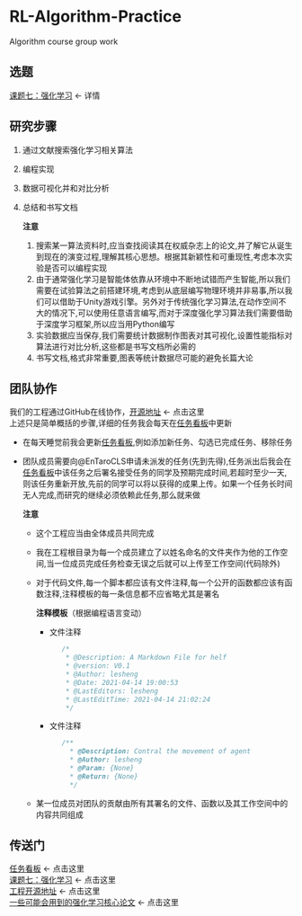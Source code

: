 <!--
 * @Description: A Help File
 * @version: V1.0
 * @Author: lesheng
 * @Date: 2021-04-14 19:00:53
 * @LastEditors: lesheng
 * @LastEditTime: 2021-04-15 19:19:07
-->

# RL-Algorithm-Practice

Algorithm course group work

## 选题

[课题七：强化学习](./Reference/课题七：强化学习.pdf) <- 详情

## 研究步骤

1. 通过文献搜索强化学习相关算法
2. 编程实现
3. 数据可视化并和对比分析
4. 总结和书写文档

    __注意__
    1. 搜索某一算法资料时,应当查找阅读其在权威杂志上的论文,并了解它从诞生到现在的演变过程,理解其核心思想。根据其新颖性和可重现性,考虑本次实验是否可以编程实现
    2. 由于通常强化学习是智能体依靠从环境中不断地试错而产生智能,所以我们需要在试验算法之前搭建环境,考虑到从底层编写物理环境并非易事,所以我们可以借助于Unity游戏引擎。另外对于传统强化学习算法,在动作空间不大的情况下,可以使用任意语言编写,而对于深度强化学习算法我们需要借助于深度学习框架,所以应当用Python编写
    3. 实验数据应当保存,我们需要统计数据制作图表对其可视化,设置性能指标对算法进行对比分析,这些都是书写文档所必需的
    4. 书写文档,格式非常重要,图表等统计数据尽可能的避免长篇大论

## 团队协作

我们的工程通过GitHub在线协作，[开源地址](https://github.com/EnTaroCLS/RL-Algorithm-Practice.git) <- 点击这里  
上述只是简单概括的步骤,详细的任务我会每天在[任务看板](./TaskBoard.md)中更新

* 在每天睡觉前我会更新[任务看板](./TaskBoard.md),例如添加新任务、勾选已完成任务、移除任务
* 团队成员需要向@EnTaroCLS申请未派发的任务(先到先得),任务派出后我会在[任务看板](./TaskBoard.md)中该任务之后署名接受任务的同学及预期完成时间,若超时至少一天,则该任务重新开放,先前的同学可以将以获得的成果上传。如果一个任务长时间无人完成,而研究的继续必须依赖此任务,那么就来做

    __注意__  
  * 这个工程应当由全体成员共同完成
  * 我在工程根目录为每一个成员建立了以姓名命名的文件夹作为他的工作空间,当一位成员完成任务检查无误之后就可以上传至工作空间(代码除外)
  * 对于代码文件,每一个脚本都应该有文件注释,每一个公开的函数都应该有函数注释,注释模板的每一条信息都不应省略尤其是署名
  
    __注释模板__（根据编程语言变动）  
    * 文件注释

        ```C#
           /*
            * @Description: A Markdown File for helf
            * @version: V0.1
            * @Author: lesheng
            * @Date: 2021-04-14 19:00:53
            * @LastEditors: lesheng
            * @LastEditTime: 2021-04-14 21:02:24
            */
        ```

    * 文件注释

        ```C#
           /**
             * @Description: Contral the movement of agent
             * @Author: lesheng
             * @Param: {None}
             * @Return: {None}
             */
        ```

  * 某一位成员对团队的贡献由所有其署名的文件、函数以及其工作空间中的内容共同组成

## 传送门

[任务看板](./TaskBoard.md) <- 点击这里  
[课题七：强化学习](./Reference/课题七：强化学习.pdf) <- 点击这里  
[工程开源地址](https://github.com/EnTaroCLS/RL-Algorithm-Practice.git) <- 点击这里  
[一些可能会用到的强化学习核心论文](./Reference/RLPaperSummary.md) <- 点击这里  
